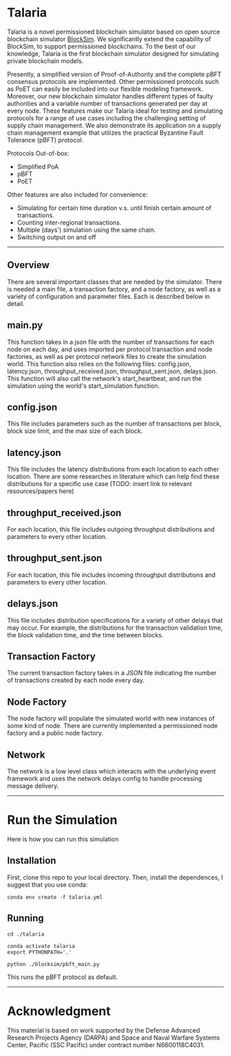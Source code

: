 # Talaria

Talaria is a novel permissioned blockchain simulator based on open source blockchain simulator [BlockSim](https://github.com/carlosfaria94/blocksim). We significantly extend the capability of BlockSim, to support permissioned blockchains. To the best of our knowledge, Talaria is the first blockchain simulator designed for simulating private blockchain models. 

Presently, a simplified version of Proof-of-Authority and the complete pBFT consensus protocols are implemented. Other permissioned protocols such as PoET can easily be included into our flexible modeling framework. Moreover, our new blockchain simulator handles  different types of faulty authorities and a variable number of transactions generated per day at every node. These features make our Talaria ideal for testing and simulating protocols for a range of use cases including the challenging setting of supply chain management. We also demonstrate its application on a supply chain management example that utilizes the practical Byzantine Fault Tolerance (pBFT) protocol. 

Protocols Out-of-box:
 - Simplified PoA
 - pBFT
 - PoET

Other features are also included for convenience:
 - Simulating for certain time duration v.s. until finish certain amount of transactions.
 - Counting inter-regional transactions.
 - Multiple (days') simulation using the same chain.
 - Switching output on and off
 
---

## Overview
There are several important classes that are needed by the simulator. There is needed a main file, a transaction factory, and a node factory, as well as a variety of configuration and parameter files. Each is described below in detail.

## main.py
This function takes in a json file with the number of transactions for each node on each day, and uses imported per protocol transaction and node factories, as well as per protocol network files to create the simulation world. This function also relies on the following files: config.json, latency.json, throughput_received.json, throughput_sent.json, delays.json. This function will also call the network's start_heartbeat, and run the simulation using the world's start_simulation function.

## config.json
This file includes parameters such as the number of transactions per block, block size limit, and the max size of each block.

## latency.json
This file includes the latency distributions from each location to each other location. There are some researches in literature which can help find these distributions for a specific use case (TODO: insert link to relevant resources/papers here)

## throughput_received.json
For each location, this file includes outgoing throughput distributions and parameters to every other location.

## throughput_sent.json
For each location, this file includes incoming throughput distributions and parameters to every other location.

## delays.json
This file includes distribution specifications for a variety of other delays that may occur. For example, the distributions for the transaction validation time, the block validation time, and the time between blocks. 

## Transaction Factory
The current transaction factory takes in a JSON file indicating the number of transactions created by each node every day.

## Node Factory
The node factory will populate the simulated world with new instances of some kind of node. There are currently implemented a permissioned node factory and a public node factory.

## Network
The network is a low level class which interacts with the underlying event framework and uses the network delays config to handle processing message delivery.

---
# Run the Simulation
Here is how you can run this simulation
## Installation 
First, clone this repo to your local directory. 
Then, install the dependences, I suggest that you use conda:
```
conda env create -f talaria.yml
```

## Running 
```
cd ./talaria

conda activate talaria
export PYTHONPATH='.'

python ./blocksim/pbft_main.py
```
This runs the pBFT protocol as default.

---
# Acknowledgment

This material is based on work supported by the Defense Advanced Research Projects Agency (DARPA) and Space and Naval Warfare Systems Center, Pacific (SSC Pacific) under contract number N6600118C4031.

